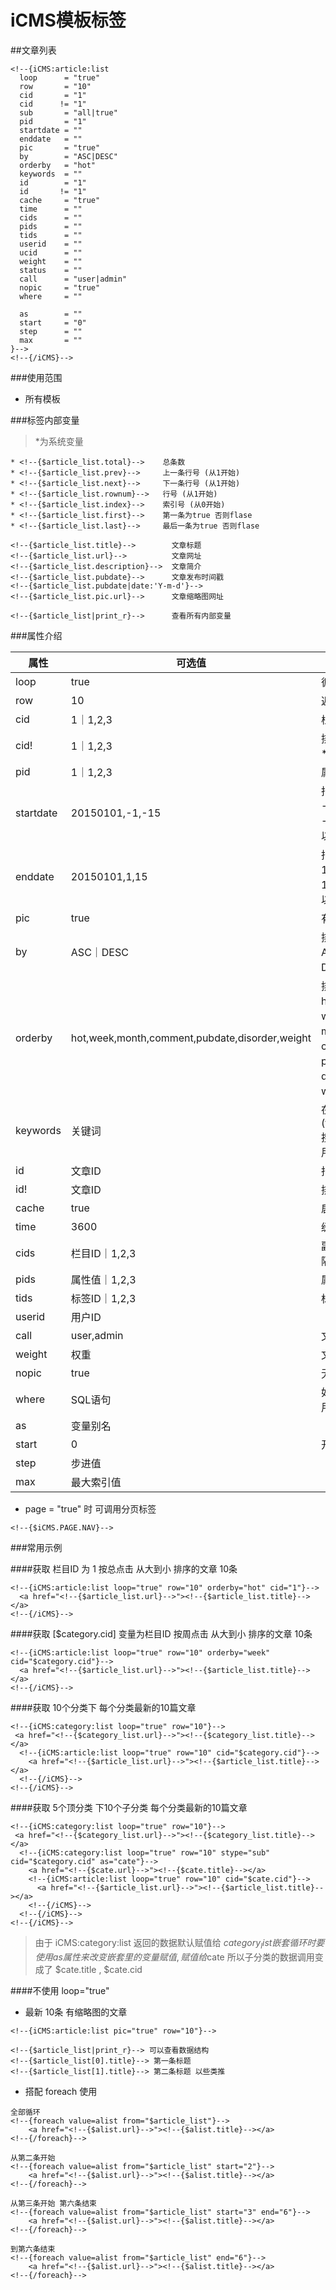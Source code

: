 iCMS模板标签
=====

##文章列表
```
<!--{iCMS:article:list
  loop      = "true"
  row       = "10"
  cid       = "1"
  cid      != "1"
  sub       = "all|true"
  pid       = "1"
  startdate = ""
  enddate   = ""
  pic       = "true"
  by        = "ASC|DESC"
  orderby   = "hot"
  keywords  = ""
  id        = "1"
  id       != "1"
  cache     = "true"
  time      = ""
  cids      = ""
  pids      = ""
  tids      = ""
  userid    = ""
  ucid      = ""
  weight    = ""
  status    = ""
  call      = "user|admin"
  nopic     = "true"
  where     = ""

  as        = ""
  start     = "0"
  step      = ""
  max       = ""
}-->
<!--{/iCMS}-->
```
###使用范围
- 所有模板

###标签内部变量
> *为系统变量

```
* <!--{$article_list.total}-->    总条数
* <!--{$article_list.prev}-->     上一条行号 (从1开始)
* <!--{$article_list.next}-->     下一条行号 (从1开始)
* <!--{$article_list.rownum}-->   行号 (从1开始)
* <!--{$article_list.index}-->    索引号 (从0开始)
* <!--{$article_list.first}-->    第一条为true 否则flase
* <!--{$article_list.last}-->     最后一条为true 否则flase

<!--{$article_list.title}-->        文章标题
<!--{$article_list.url}-->          文章网址
<!--{$article_list.description}-->  文章简介
<!--{$article_list.pubdate}-->      文章发布时间戳
<!--{$article_list.pubdate|date:'Y-m-d'}-->
<!--{$article_list.pic.url}-->      文章缩略图网址
```

```
<!--{$article_list|print_r}-->      查看所有内部变量
```

###属性介绍

|属性|可选值|说明
|-|-|-|
|loop|true|循环标记
|row|10|返回行数
|cid|1｜1,2,3|栏目ID,多项请用**,**隔开
|cid!|1｜1,2,3|排除的栏目ID,多项请用**,**隔开
|pid|1｜1,2,3|属性ID,多项请用**,**隔开
|startdate|20150101,-1,-15|指定开始时间<br />-1=1天前<br />-15=15天前<br />以此类推
|enddate|20150101,1,15|指定结束时间<br />1=1天后<br />15=15天后<br />以此类推
|pic|true|有缩略图的文章
|by|ASC｜DESC|排序方式 默认值DESC<br />ASC 从小到大 <br />DESC从大到小
|orderby|hot,week,month,comment,pubdate,disorder,weight|排序方法 <br /> hot 总点击 <br />week 周点击<br />month 月点击<br />comment 评论数<br />pubdate 发布时间<br />disorder 文章的排序 <br />weight 权重
|keywords|关键词|在(title,keywords,description)搜索关键词,数据量大时 请使用 sphinx
|id|文章ID|指定文章ID
|id!|文章ID|排除文章ID
|cache|true|启用缓存
|time|3600|缓存时间
|cids|栏目ID｜1,2,3|副栏目的ID,多项请用**,**隔开
|pids|属性值｜1,2,3|属性值,多项请用**,**隔开
|tids|标签ID｜1,2,3|标签ID,多项请用**,**隔开
|userid|用户ID|
|call|user,admin|文章用户类型
|weight|权重|文章的权重
|nopic|true|无缩略图
|where|SQL语句|如果你觉得上面的条件不够用,那自己写吧
|as|变量别名|
|start|0|开始索引号
|step|步进值|
|max|最大索引值|

- page = "true" 时  可调用分页标签

```
<!--{$iCMS.PAGE.NAV}-->
```

###常用示例

####获取 栏目ID 为 1 按总点击 从大到小 排序的文章 10条

```
<!--{iCMS:article:list loop="true" row="10" orderby="hot" cid="1"}-->
  <a href="<!--{$article_list.url}-->"><!--{$article_list.title}--></a>
<!--{/iCMS}-->
```

####获取 [$category.cid] 变量为栏目ID 按周点击 从大到小 排序的文章 10条

```
<!--{iCMS:article:list loop="true" row="10" orderby="week" cid="$category.cid"}-->
  <a href="<!--{$article_list.url}-->"><!--{$article_list.title}--></a>
<!--{/iCMS}-->
```

####获取 10个分类下 每个分类最新的10篇文章

```
<!--{iCMS:category:list loop="true" row="10"}-->
 <a href="<!--{$category_list.url}-->"><!--{$category_list.title}--></a>
  <!--{iCMS:article:list loop="true" row="10" cid="$category.cid"}-->
    <a href="<!--{$article_list.url}-->"><!--{$article_list.title}--></a>
  <!--{/iCMS}-->
<!--{/iCMS}-->
```

####获取 5个顶分类 下10个子分类 每个分类最新的10篇文章

```
<!--{iCMS:category:list loop="true" row="10"}-->
 <a href="<!--{$category_list.url}-->"><!--{$category_list.title}--></a>
  <!--{iCMS:category:list loop="true" row="10" stype="sub" cid="$category.cid" as="cate"}-->
    <a href="<!--{$cate.url}-->"><!--{$cate.title}--></a>
    <!--{iCMS:article:list loop="true" row="10" cid="$cate.cid"}-->
      <a href="<!--{$article_list.url}-->"><!--{$article_list.title}--></a>
    <!--{/iCMS}-->
  <!--{/iCMS}-->
<!--{/iCMS}-->
```

> 由于 iCMS:category:list 返回的数据默认赋值给 $category_list
嵌套循环时要使用 as 属性来改变嵌套里的变量赋值,赋值给$cate
所以子分类的数据调用变成了 $cate.title , $cate.cid

####不使用 loop="true"

- 最新 10条 有缩略图的文章

```
<!--{iCMS:article:list pic="true" row="10"}-->

<!--{$article_list|print_r}--> 可以查看数据结构
<!--{$article_list[0].title}--> 第一条标题
<!--{$article_list[1].title}--> 第二条标题 以些类推
```

- 搭配 foreach 使用

```
全部循环
<!--{foreach value=alist from="$article_list"}-->
    <a href="<!--{$alist.url}-->"><!--{$alist.title}--></a>
<!--{/foreach}-->

从第二条开始
<!--{foreach value=alist from="$article_list" start="2"}-->
    <a href="<!--{$alist.url}-->"><!--{$alist.title}--></a>
<!--{/foreach}-->

从第三条开始 第六条结束
<!--{foreach value=alist from="$article_list" start="3" end="6"}-->
    <a href="<!--{$alist.url}-->"><!--{$alist.title}--></a>
<!--{/foreach}-->

到第六条结束
<!--{foreach value=alist from="$article_list" end="6"}-->
    <a href="<!--{$alist.url}-->"><!--{$alist.title}--></a>
<!--{/foreach}-->
```
